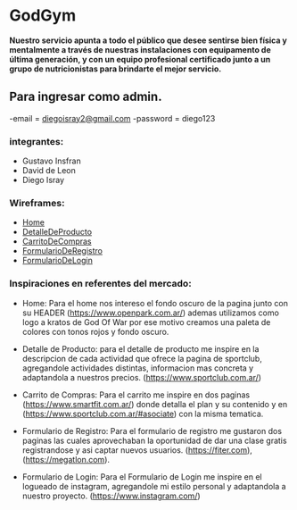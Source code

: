 # GodGym

 **Nuestro servicio apunta a todo el público que desee sentirse bien física y mentalmente a través de nuestras instalaciones con equipamento de última generación, y con un equipo profesional certificado junto a un grupo de nutricionistas para brindarte el mejor servicio.**
 
## Para ingresar como admin.
-email = diegoisray2@gmail.com
-password = diego123

### integrantes:
- Gustavo Insfran
- David de Leon
- Diego Isray
  
### Wireframes:
* [Home](https://www.figma.com/file/4gfAFzBZuaLLSeMhqr2HjO/Untitled?type=design&node-id=0-1&mode=design&t=UkQ0UcoqmuhsBFJt-0)
* [DetalleDeProducto](https://www.figma.com/file/a9VNENa243MegoUHUbBy52/Untitled?type=design&node-id=0-1&mode=design&t=tCxasPJSbMs1cFDh-0)
* [CarritoDeCompras](https://www.figma.com/file/vSQmRULW3sCu6YSd2nJX3d/Untitled?type=design&node-id=0-1&mode=design&t=BRI5u1VnoGJalBkS-0)
* [FormularioDeRegistro](https://www.figma.com/file/n0HGdXcTzvcx0XwG2XESO2/Untitled?type=design&mode=design&t=UkQ0UcoqmuhsBFJt-0)
* [FormularioDeLogin](https://www.figma.com/file/DdjQD5VFbiQpIFZdMPxlJc/Untitled?type=design&node-id=0-1&mode=design&t=7TeUw62Ud4Q6wuLN-0)

### Inspiraciones en referentes del mercado:

- Home:  Para el home nos intereso el fondo oscuro de la pagina junto con su HEADER (https://www.openpark.com.ar/) ademas utilizamos como logo a kratos de God Of War por ese motivo creamos una paleta de colores con tonos rojos y fondo oscuro. 

- Detalle de Producto: para el detalle de producto me inspire en la descripcion de cada actividad que ofrece la pagina de sportclub, agregandole actividades distintas, informacion mas concreta y adaptandola a nuestros precios.
(https://www.sportclub.com.ar/)

- Carrito de Compras: Para el carrito me inspire en dos paginas (https://www.smartfit.com.ar/) donde detalla el plan y su contenido y en (https://www.sportclub.com.ar/#asociate) con la misma tematica.

- Formulario de Registro: Para el formulario de registro me gustaron dos paginas las cuales aprovechaban la oportunidad de dar una clase gratis registrandose
y asi captar nuevos usuarios.
(https://fiter.com), (https://megatlon.com).

- Formulario de Login: Para el Formulario de Login me inspire en el logueado de instagram, agregandole mi estilo personal y adaptandola a nuestro proyecto. 
(https://www.instagram.com/)


